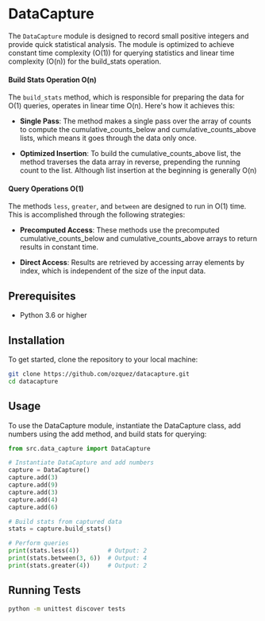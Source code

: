 # DataCapture

The `DataCapture` module is designed to record small positive integers and provide quick statistical analysis. The module is optimized to achieve constant time complexity (O(1)) for querying statistics and linear time complexity (O(n)) for the build_stats operation.

#### Build Stats Operation O(n) 
The `build_stats` method, which is responsible for preparing the data for O(1) queries, operates in linear time O(n). Here's how it achieves this:

- **Single Pass**: The method makes a single pass over the array of counts to compute the cumulative_counts_below and cumulative_counts_above lists, which means it goes through the data only once.

- **Optimized Insertion**: To build the cumulative_counts_above list, the method traverses the data array in reverse, prepending the running count to the list. Although list insertion at the beginning is generally O(n)


#### Query Operations O(1) 

The methods `less`, `greater`, and `between` are designed to run in O(1) time. This is accomplished through the following strategies:

- **Precomputed Access**: These methods use the precomputed cumulative_counts_below and cumulative_counts_above arrays to return results in constant time.

- **Direct Access**: Results are retrieved by accessing array elements by index, which is independent of the size of the input data.


## Prerequisites

- Python 3.6 or higher

## Installation

To get started, clone the repository to your local machine:

```bash
git clone https://github.com/ozquez/datacapture.git
cd datacapture
```

## Usage
To use the DataCapture module, instantiate the DataCapture class, add numbers using the add method, and build stats for querying:

```python
from src.data_capture import DataCapture

# Instantiate DataCapture and add numbers
capture = DataCapture()
capture.add(3)
capture.add(9)
capture.add(3)
capture.add(4)
capture.add(6)

# Build stats from captured data
stats = capture.build_stats()

# Perform queries
print(stats.less(4))        # Output: 2
print(stats.between(3, 6))  # Output: 4
print(stats.greater(4))     # Output: 2
```

## Running Tests
```bash
python -m unittest discover tests
```